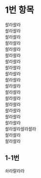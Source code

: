 <!DOCTYPE html>
<html>

<head>
  <meta charset="utf-8">
  <meta name="viewport" content="width=device-width, initial-scale=1.0">
  <title>TEST</title>
  <link rel="stylesheet" href="https://stackedit.io/style.css" />
</head>

<body class="stackedit">
  <div class="stackedit__html"><h1 id="번-항목">1번 항목</h1>
<p>솰라솰라<br>
솰라솰라<br>
솰라솰라<br>
솰라솰라<br>
솰라솰라<br>
솰라솰라<br>
솰라솰라<br>
솰라솰라<br>
솰라솰라<br>
솰라솰라<br>
솰라솰라<br>
솰라솰라<br>
솰라솰라<br>
솰라솰라<br>
솰라솰라<br>
솰라솰라<br>
솰라솰라<br>
솰라솰라솰라솰라<br>
솰라솰라<br>
솰라솰라</p>
<h2 id="번">1-1번</h2>
<p>솨라랄라라</p>
</div>
</body>

</html>
